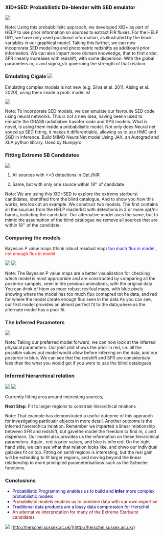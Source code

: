### XID+SED: Probabilistic De-blender with SED emulator

![](assets/pgm_annotated.png)<!-- .element height="55%" width="55%"-->

Note:
Using this probabbilisitc appraoch, we developed XID+ as part of HELP to use prior information on sources to extract FIR fluxes. 
For the HELP DR1, we have only used positional information, as illustrated by the black variables in our graphical model. Taking this further, we can now incoprorate SED modelling and photometric redshifts as additioanl prior information. We can also impart more domain knowledge, that to first order,
SFR linearly increases with redshift, with some dispersion. With the global parameters m, c and sigma_sfr governing the strength of that relation.


### Emulating Cigale ![](https://gitlab.lam.fr/uploads/-/system/project/avatar/11/logo_cigale.png)<!-- .element height="5%" width="5%"-->
Emulating complex models is not new (e.g. Silva et al. 2011, Alsing et al. 2020), using them inside a prob. model is!

![](assets/emulator_net.png)<!-- .element height="40%" width="40%"-->

Note:
To incorporate SED models, we can emulate our favrouite SED code using neural networks. This is not a new idea, having beenn used to emualte the GRASIl radiatiabve trasnfer code and SPS models. What is novel, is using them inside a probabilisitic model.
Not only does Neural net speed up SED fitting, it makes it differentiable, allowing us to use HMC and SGD in inference. Build MIMO NeuralNet model Using JAX, an Autograd and XLA python library. Used by Numpyro


### Fitting Extreme SB Candidates
![](assets/original_map.png)<!-- .element height="90%" width="90%"-->

1) All sources with >=3 detections in Opt./NIR 

2) Same, but with only one source within 18'' of candidate

Note:
We are using this XID+SED to explore the extreme starburst candidates, identified from the blind catalogue. And to show you how this works, lets look at an example. We construct two models.
The first contains all the sources from the HELP masterlist with detections in 3 or more opt/nir bands, including the candidate.
Our alternative model uses the same, but to mimic the assumption of the blind catalogue we remove all sources that are within 18'' of the candidate.


### Comparing the models
Bayesian P value maps (think robust residual map)
<span style="color:Blue "> too much flux in model  </span>, <span style="color:Red "> not enough flux in model  </span>

![](assets/Bpval.png)<!-- .element height="65%" width="65%"-->
![](assets/Bpval_alt.png)<!-- .element height="65%" width="65%"-->

Note:
The Bayesian P value maps are a better visualisation for checking which model is most appropriate and are constructed by comparing all the posterior sampels, seen in hte previous animations, with the original data. You can think of htem as moer robust resifual maps, with blue pixels showing where the model has too much flux comapred tot he data, and red for where the model create enough flux seen in the data
As you can see, our first model provides an almost perfect fit to the data,where as the alternate model has a poor fit. 


### The Inferred Parameters
![](assets/joint_phys_params.png)<!-- .element height="55%" width="55%"-->

Note:
Taking our preferred model forward, we can now look at the inferred physical parameters. Our joint plot shows the prior in red, i.e. all the possible values out model would allow before inferring on the data, and our posterior in blue. We can see that the redshift and SFR are considerbaly less than the what you would get if you were to use the blind catalogues


### Inferred hierarchical relation 

![](assets/hier_z_sfr.png)<!-- .element height="35%" width="35%"--> ![](assets/z_sfr_relation.png)<!-- .element height="35%" width="35%"--> 

Currently fitting area around interesting sources,

**Next Step**: Fit to larger regions to constrain hierarchical relations

Note:
That example has demonstrated a useful outcome of this appraoch for investigating particualr objects in more detail. Another outcome is the inferred hoerarchica lrelation.
Remember we imparted a linear relationship between SFR and redshift, but gavethe model the freedom to find m, c and dispersion.
Our model also provides us the information on these hierarchical parameters. Again , red is prior values, and blue is inferred. On the right hand side, we can see what that relation looks like, and ohwo our individual galaxies fit on top.
Fitting on samll regions is interesting, but the real gain will be extending to fit larger regions, and moving beyond the linear relationship to more principled parameterisations such as the Schecter functions.


### Conclusions

* <span style="color:DarkBlue "> Probabilistic Programming enables us to build and **infer** more complex probabilistic models </span>
* <span style="color:DarkRed "> Probabilistic models enables us to combine data with our own expertise </span>
* <span style="color:DarkBlue "> Traditional data products are a lossy data compression for Herschel </span>
* <span style="color:DarkRed "> An alternative interpretation for many of the Extreme Starburst candidates </span>

![](assets/Help_Logo.png?raw=true)<!-- .element height="15%" width="15%" --> [http://herschel.sussex.ac.uk/](http://herschel.sussex.ac.uk/)

